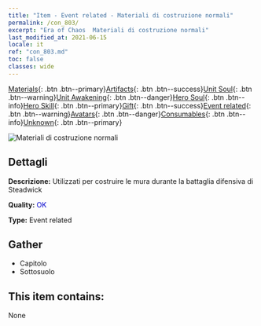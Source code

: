 ```yaml
---
title: "Item - Event related - Materiali di costruzione normali"
permalink: /con_803/
excerpt: "Era of Chaos  Materiali di costruzione normali"
last_modified_at: 2021-06-15
locale: it
ref: "con_803.md"
toc: false
classes: wide
---
```

 [Materials](/ItemsIT/){: .btn .btn--primary}[Artifacts](/ItemsIT/Artifacts/){: .btn .btn--success}[Unit Soul](/ItemsIT/UnitSoul/){: .btn .btn--warning}[Unit Awakening](/ItemsIT/UnitAwakening/){: .btn .btn--danger}[Hero Soul](/ItemsIT/HeroSoul/){: .btn .btn--info}[Hero Skill](/ItemsIT/HeroSkill/){: .btn .btn--primary}[Gift](/ItemsIT/Gift/){: .btn .btn--success}[Event related](/ItemsIT/Events/){: .btn .btn--warning}[Avatars](/ItemsIT/Avatars/){: .btn .btn--danger}[Consumables](/ItemsIT/Consumables/){: .btn .btn--info}[Unknown](/ItemsIT/Unknown/){: .btn .btn--primary}

 ![Materiali di costruzione normali](/images/t/i_3061.png)

## Dettagli
 **Descrizione:** Utilizzati per costruire le mura durante la battaglia difensiva di Steadwick

 **Quality:** <span style="color: #0000CD">OK</span>

 **Type:** Event related

## Gather

*    Capitolo 
*    Sottosuolo 

## This item contains:

  None

